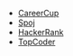 * [CareerCup](http://www.careercup.com/)
* [Spoj](http://www.spoj.com/)
* [HackerRank](https://www.hackerrank.com/)
* [TopCoder](http://www.topcoder.com/)
